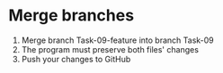 Merge branches
==========
1. Merge branch Task-09-feature into branch Task-09
2. The program must preserve both files' changes
3. Push your changes to GitHub
